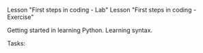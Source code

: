 Lesson "First steps in coding - Lab"
Lesson "First steps in coding - Exercise"


Getting started in learning Python. Learning syntax.


Tasks:
